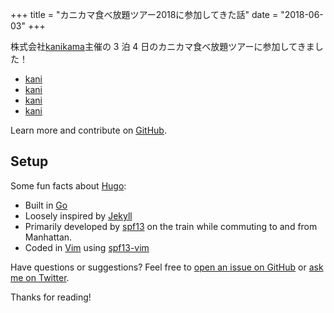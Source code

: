 +++
title = "カニカマ食べ放題ツアー2018に参加してきた話"
date = "2018-06-03"
+++

株式会社[kanikama](https://github.com/spf13/cobra)主催の 3 泊 4 日のカニカマ食べ放題ツアーに参加してきました！

* [kani](https://github.com/spf13/cobra)
* [kani](https://github.com/spf13/viper)
* [kani](https://github.com/spf13/jWalterWeatherman)
* [kani](https://github.com/spf13/cast)

Learn more and contribute on [GitHub](https://github.com/spf13).

## Setup

Some fun facts about [Hugo](http://gohugo.io/):

* Built in [Go](http://golang.org/)
* Loosely inspired by [Jekyll](http://jekyllrb.com/)
* Primarily developed by [spf13](http://spf13.com/) on the train while commuting to and from Manhattan.
* Coded in [Vim](http://vim.org) using [spf13-vim](http://vim.spf13.com/)

Have questions or suggestions? Feel free to [open an issue on GitHub](https://github.com/spf13/hugo/issues/new) or [ask me on Twitter](https://twitter.com/spf13).

Thanks for reading!

